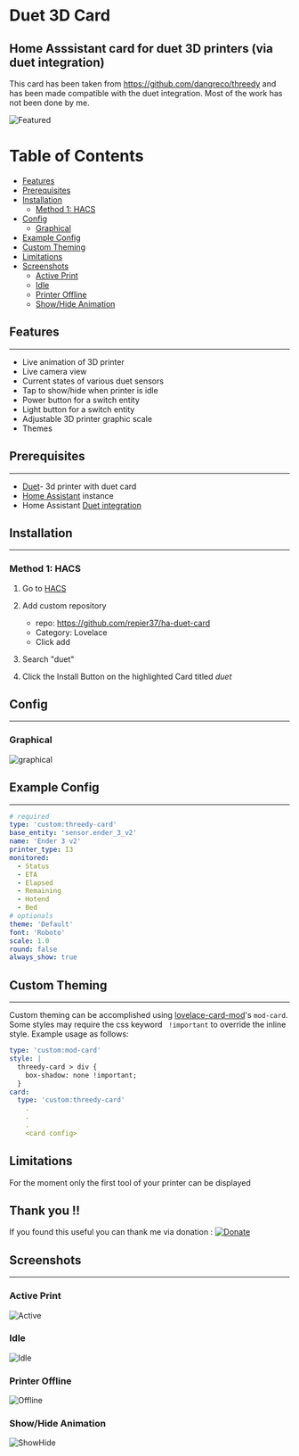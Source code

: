 # Duet 3D Card
## Home Asssistant card for duet 3D printers (via duet integration)
This card has been taken from https://github.com/dangreco/threedy and has been made compatible with the duet integration. Most of the work has not been done by me.

![Featured](https://github.com/repier37/ha-duet-card/raw/master/screenshots/active.png)

# Table of Contents
- [Features](#features)
- [Prerequisites](#prerequisites)
- [Installation](#installation)
  - [Method 1: HACS](#method-1-hacs)
- [Config](#config)
  - [Graphical](#graphical)
- [Example Config](#example-config)
- [Custom Theming](#custom-theming)
- [Limitations](#limitations)
- [Screenshots](#screenshots)
  - [Active Print](#active-print)
  - [Idle](#idle)
  - [Printer Offline](#printer-offline)
  - [Show/Hide Animation](#showhide-animation)

## Features
---

- Live animation of 3D printer
- Live camera view
- Current states of various duet sensors
- Tap to show/hide when printer is idle
- Power button for a switch entity
- Light button for a switch entity
- Adjustable 3D printer graphic scale
- Themes


## Prerequisites
---
- [Duet](https://www.duet3d.com/)- 3d printer with duet card
- [Home Assistant](https://www.home-assistant.io/) instance
- Home Assistant [Duet integration](https://github.com/Lyr3x/hass-Duet3D)


## Installation
---
### Method 1: HACS

1. Go to [HACS](http://homeassistant.local:8123/hacs/frontend)
2. Add custom repository 
   - repo: https://github.com/repier37/ha-duet-card
   - Category: Lovelace
   - Click add
  
3. Search "duet"
4. Click the Install Button on the highlighted Card titled _duet_

## Config
---

### Graphical

![graphical](https://github.com/repier37/ha-duet-card/raw/master/screenshots/graphical.png)

## Example Config
---

```yaml
# required
type: 'custom:threedy-card'
base_entity: 'sensor.ender_3_v2'
name: 'Ender 3 v2'
printer_type: I3
monitored:
  - Status
  - ETA
  - Elapsed
  - Remaining
  - Hotend
  - Bed
# optionals  
theme: 'Default'
font: 'Roboto'
scale: 1.0
round: false 
always_show: true
```

## Custom Theming
---

Custom theming can be accomplished using [lovelace-card-mod](https://github.com/thomasloven/lovelace-card-mod#mod-card)'s ```mod-card```.
Some styles may require the css keyword ``` !important``` to override the inline style.
Example usage as follows:

```yaml
type: 'custom:mod-card'
style: |
  threedy-card > div {
    box-shadow: none !important;
  }
card:
  type: 'custom:threedy-card'
    .
    .
    .
    <card config>
```
## Limitations
For the moment only the first tool of your printer can be displayed

## Thank you !!
If you found this useful you can thank me via donation :
[![Donate](https://img.shields.io/badge/Donate-PayPal-green.svg)](https://www.paypal.com/donate?hosted_button_id=GR74XEN538Y7L)

## Screenshots
---

### Active Print

![Active](https://github.com/repier37/ha-duet-card/raw/master/screenshots/active.png)

### Idle

![Idle](https://github.com/repier37/ha-duet-card/raw/master/screenshots/idle.png)

### Printer Offline

![Offline](https://github.com/repier37/ha-duet-card/raw/master/screenshots/offline.png)

### Show/Hide Animation

![ShowHide](https://media.giphy.com/media/14VgtFSulJkOaRiZFo/giphy.gif)



